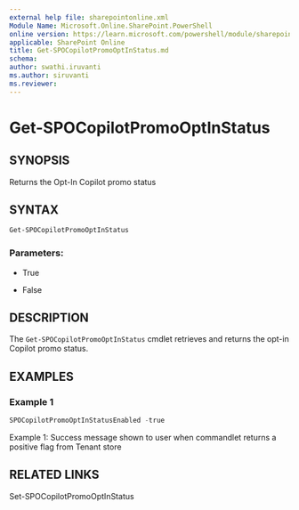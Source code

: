 ```yaml
---
external help file: sharepointonline.xml
Module Name: Microsoft.Online.SharePoint.PowerShell
online version: https://learn.microsoft.com/powershell/module/sharepoint-online/Get-SPOCopilotPromoOptInStatus
applicable: SharePoint Online
title: Get-SPOCopilotPromoOptInStatus.md
schema: 
author: swathi.iruvanti
ms.author: siruvanti
ms.reviewer:
---
```

# Get-SPOCopilotPromoOptInStatus

## SYNOPSIS

Returns the Opt-In Copilot promo status 

## SYNTAX
```powershell
Get-SPOCopilotPromoOptInStatus
```

### Parameters:

- True
  
- False

## DESCRIPTION

The `Get-SPOCopilotPromoOptInStatus` cmdlet retrieves and returns the opt-in Copilot promo status. 

## EXAMPLES

### Example 1

```powershell
SPOCopilotPromoOptInStatusEnabled -true
```

Example 1: Success message shown to user when commandlet returns a positive flag from Tenant store

## RELATED LINKS

Set-SPOCopilotPromoOptInStatus






